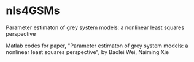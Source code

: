 # nls4GSMs
Parameter estimaton of grey system models: a nonlinear least squares perspective

Matlab codes for paper, "Parameter estimaton of grey system models: a nonlinear least squares perspective", by Baolei Wei, Naiming Xie
